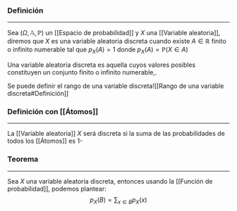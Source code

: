 ### Definición 
---
Sea $(\Omega, \mathbb{A}, \mathbb{P})$ un [[Espacio de probabilidad]] y $X$ una [[Variable aleatoria]], diremos que $X$ es una variable aleatoria discreta cuando existe $A \in \mathbb{R}$ finito o infinito numerable tal que $p_X(A) = 1$ donde $p_X(A) = \mathbb{P}(X \in A)$

Una variable aleatoria discreta es aquella cuyos valores posibles constituyen un conjunto finito o infinito numerable,.

Se puede definir el rango de una variable discreta![[Rango de una variable discreta#Definición]]

### Definición con [[Átomos]]
---
La [[Variable aleatoria]] $X$ será discreta si la suma de las probabilidades de todos los [[Átomos]] es $1$-


### Teorema
---
Sea $X$ una variable aleatoria discreta, entonces usando la [[Función de probabilidad]], podemos plantear: $$ p_X(B) = \sum_{x \in B} p_X(x) $$
